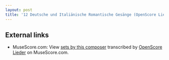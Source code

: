 ```yaml
---
layout: post
title: '12 Deutsche und Italiänische Romantische Gesänge (OpenScore Lieder Corpus)'
---
```


## External links

- MuseScore.com: View [sets by this composer] transcribed by [OpenScore Lieder] on MuseScore.com.

[sets by this composer]: https://musescore.com/openscore-lieder-corpus/sets/5002090
[OpenScore Lieder]: https://musescore.com/openscore-lieder-corpus

